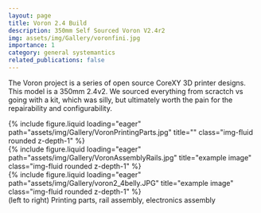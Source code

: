 ```yaml
---
layout: page
title: Voron 2.4 Build
description: 350mm Self Sourced Voron V2.4r2 
img: assets/img/Gallery/voronfini.jpg
importance: 1
category: general systemantics
related_publications: false
---
```

The Voron project is a series of open source CoreXY 3D printer designs. This model is a 350mm 2.4v2. We sourced everything from scractch vs going with a kit, which was silly, but ultimately worth the pain for the repairability and configurability.
<div class="row">
    <div class="col-sm mt-3 mt-md-0">
        {% include figure.liquid loading="eager" path="assets/img/Gallery/VoronPrintingParts.jpg" title="" class="img-fluid rounded z-depth-1" %}
    </div>
    <div class="col-sm mt-3 mt-md-0">
        {% include figure.liquid loading="eager" path="assets/img/Gallery/VoronAssemblyRails.jpg" title="example image" class="img-fluid rounded z-depth-1" %}
    </div>
  <div class="col-sm mt-3 mt-md-0">
        {% include figure.liquid loading="eager" path="assets/img/Gallery/voron2_4belly.JPG" title="example image" class="img-fluid rounded z-depth-1" %}
    </div>

</div>
<div class="caption">
    (left to right) Printing parts, rail assembly, electronics assembly 
</div>

